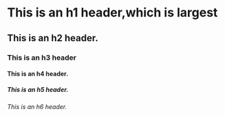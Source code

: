 # This is an h1 header,which is largest
  ## This is an h2 header.
  ### This is an h3 header
  #### This is an h4 header.
  ##### This is an h5 header.
  ###### This is an h6 header.

